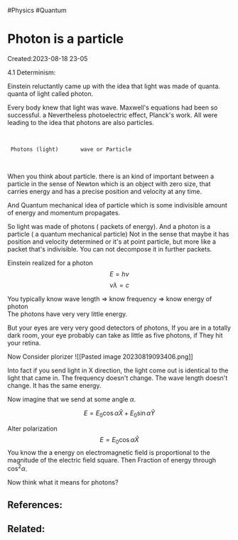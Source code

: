 #Physics #Quantum 
# Photon is a particle
Created:2023-08-18 23-05


4.1 Determinism:

Einstein reluctantly came up with the idea that light was made of quanta. quanta of light called photon.

Every body knew that light was wave. Maxwell's equations had been so successful. a Nevertheless photoelectric effect, Planck's work. All were leading to the idea that photons are also particles.

<br>

     Photons (light)       wave or Particle

<br>

When you think about particle. there is an kind of important between a particle in the sense of Newton which is an object with zero size, that carries energy and has a precise position and velocity at any time.

And Quantum mechanical idea of particle which is some indivisible amount of energy and momentum propagates.

So light was made of photons ( packets of energy). And a photon is a particle ( a quantum mechanical particle) Not in the sense that maybe it has position and velocity determined or it's at point particle, but more like a packet that's indivisible. You can not decompose it in further packets.

Einstein realized for a photon
$$E = h\nu$$
$$\nu \lambda = c$$

You typically know wave length $\Rightarrow$ know frequency $\Rightarrow$ know energy of photon
<br>
The photons have very very little energy.

But your eyes are very very good detectors of photons, If you are in a totally dark room, your eye probably can take as little as five photons, if They hit your retina.

Now Consider plorizer
![[Pasted image 20230819093406.png]]


Into fact if you send light in X direction, the light come out is identical to the light that came in. The frequency doesn't change. The wave length doesn't change. It has the same energy.

Now imagine that we send at some angle $\alpha$.

$$E= E_0 \cos \alpha \hat{X} +E_0 \sin \alpha \hat{Y}$$

Alter polarization
$$E= E_0 \cos \alpha \hat{X}$$
You know the a energy on electromagnetic field is proportional to the magnitude of the electric field square. Then Fraction of energy through $\cos^2\alpha$.

Now think what it means for photons?


## References:

## Related:



